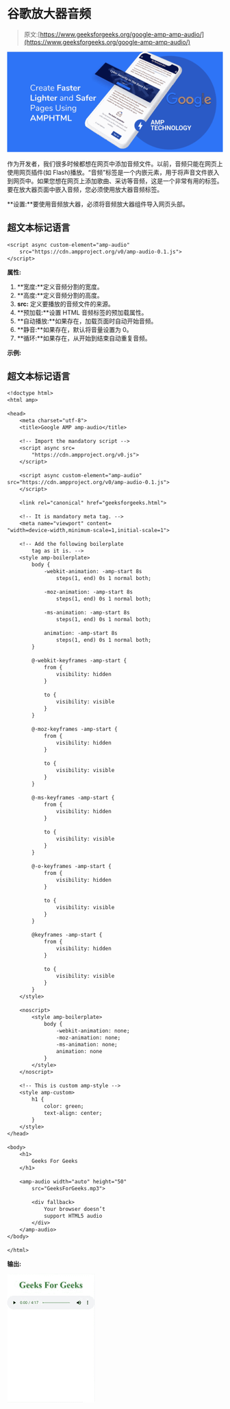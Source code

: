 # 谷歌放大器音频

> 原文:[https://www.geeksforgeeks.org/google-amp-amp-audio/](https://www.geeksforgeeks.org/google-amp-amp-audio/)

![](img/911091c569b094b6e54a226311a9df7b.png)

作为开发者，我们很多时候都想在网页中添加音频文件。以前，音频只能在网页上使用网页插件(如 Flash)播放。“音频”标签是一个内嵌元素，用于将声音文件嵌入到网页中。如果您想在网页上添加歌曲、采访等音频，这是一个非常有用的标签。要在放大器页面中嵌入音频，您必须使用放大器音频标签。

**设置:**要使用音频放大器，必须将音频放大器组件导入网页头部。

## 超文本标记语言

```
<script async custom-element="amp-audio" 
    src="https://cdn.ampproject.org/v0/amp-audio-0.1.js">
</script>
```

**属性:**

1.  **宽度:**定义音频分割的宽度。
2.  **高度:**定义音频分割的高度。
3.  **src:** 定义要播放的音频文件的来源。
4.  **预加载:**设置 HTML 音频标签的预加载属性。
5.  **自动播放:**如果存在，加载页面时自动开始音频。
6.  **静音:**如果存在，默认将音量设置为 0。
7.  **循环:**如果存在，从开始到结束自动重复音频。

**示例:**

## 超文本标记语言

```
<!doctype html>
<html amp>

<head>
    <meta charset="utf-8">
    <title>Google AMP amp-audio</title>

    <!-- Import the mandatory script -->
    <script async src=
        "https://cdn.ampproject.org/v0.js">
    </script>

    <script async custom-element="amp-audio" 
src="https://cdn.ampproject.org/v0/amp-audio-0.1.js">
    </script>

    <link rel="canonical" href="geeksforgeeks.html">

    <!-- It is mandatory meta tag. -->
    <meta name="viewport" content=
"width=device-width,minimum-scale=1,initial-scale=1">

    <!-- Add the following boilerplate 
        tag as it is. -->
    <style amp-boilerplate>
        body {
            -webkit-animation: -amp-start 8s 
                steps(1, end) 0s 1 normal both;

            -moz-animation: -amp-start 8s 
                steps(1, end) 0s 1 normal both;

            -ms-animation: -amp-start 8s 
                steps(1, end) 0s 1 normal both;

            animation: -amp-start 8s 
                steps(1, end) 0s 1 normal both;
        }

        @-webkit-keyframes -amp-start {
            from {
                visibility: hidden
            }

            to {
                visibility: visible
            }
        }

        @-moz-keyframes -amp-start {
            from {
                visibility: hidden
            }

            to {
                visibility: visible
            }
        }

        @-ms-keyframes -amp-start {
            from {
                visibility: hidden
            }

            to {
                visibility: visible
            }
        }

        @-o-keyframes -amp-start {
            from {
                visibility: hidden
            }

            to {
                visibility: visible
            }
        }

        @keyframes -amp-start {
            from {
                visibility: hidden
            }

            to {
                visibility: visible
            }
        }
    </style>

    <noscript>
        <style amp-boilerplate>
            body {
                -webkit-animation: none;
                -moz-animation: none;
                -ms-animation: none;
                animation: none
            }
        </style>
    </noscript>

    <!-- This is custom amp-style -->
    <style amp-custom>
        h1 {
            color: green;
            text-align: center;
        }
    </style>
</head>

<body>
    <h1>
        Geeks For Geeks
    </h1>

    <amp-audio width="auto" height="50" 
        src="GeeksForGeeks.mp3">

        <div fallback>
            Your browser doesn’t 
            support HTML5 audio
        </div>
    </amp-audio>
</body>

</html>
```

**输出:**

![](img/fd0bbdc9dd817dde5ae6bb0934543199.png)